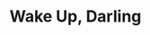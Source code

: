 ---
title: Wake Up, Darling
year: 1977
opening_date: 1977-05-06
closing_date: 1977-05-21
layout: productions
featured_image: 
image_caption:
image_credit:
playbill: 
category: 
Theatre: Theatre Jacksonville
Venue: Little Theatre
cast:
  Martha: Nancy Kaye
  Juliet: Sabina Meyer
  Polly Emerson: Sharon Brown
  Deerfield Prescott: Gil Gimbel
  Don Emerson: Allen Hall
  Gloria: Diann Catlin
  1st Policeman: Doug Thomas
  2nd Policeman: Thom Scoggins
  Granville Prescott: Joe Mullarkey
  Penelope: Diane Somerville
  Mrs. Johnson: Esther Barnes
crew:
  Director: Robert Knowles
  Scene Design: Mike Murphy
  Stage Manager: Pam Jackson
  Lighting Design: Kelly Hart
  Lighting Technician: Barbara Stillson
  Sound Technician: Nancy Blocksidge
  Set Construction:
    - Cy Barnert
    - Bonnie Benwick
    - Frances Bierbaum
    - Carmen Chronister
    - Marty Friedman
    - Laura Heidenrich
    - Tom Heffernan
    - Gloria Hicklin
    - Bob Isenberger
    - Pam Jackson
    - Loris Kaplan
    - Terry Pierson
    - Rodney Rainey
    - Steve Sisco
    - Dale Stillson
  Properties:
    - Laurie Kaden
    - Valerie Howard
    - Gloria Hickman
    - Amelia Senhausen
  Costumes: Gert Berman
  Publicity: Madge Bruner
  Box Office:
    - Pat Mullarkey
    - Shirley Cooke
    - Ann Dubow
    - Lenore Hart
    - Betty Scheurer
    - Pat Somers
    - Barbara Stillson
    - Esta Tkac
orchestra:
external_links:
---